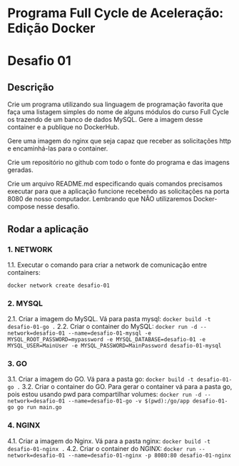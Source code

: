 # Programa Full Cycle de Aceleração: Edição Docker
# Desafio 01

## Descrição
Crie um programa utilizando sua linguagem de programação favorita que faça uma listagem simples do nome de alguns módulos do curso Full Cycle os trazendo de um banco de dados MySQL. Gere a imagem desse container e a publique no DockerHub.

Gere uma imagem do nginx que seja capaz que receber as solicitações http e encaminhá-las para o container.

Crie um repositório no github com todo o fonte do programa e das imagens geradas.

Crie um arquivo README.md especificando quais comandos precisamos executar para que a aplicação funcione recebendo as solicitações na porta 8080 de nosso computador. Lembrando que NÃO utilizaremos Docker-compose nesse desafio.

## Rodar a aplicação

### 1. NETWORK
1.1. Executar o comando para criar a network de comunicação entre containers:

`docker network create desafio-01`

### 2. MYSQL
2.1. Criar a imagem do MySQL. Vá para pasta mysql:
`docker build -t desafio-01-go .`
2.2. Criar o container do MySQL:
`docker run -d --network=desafio-01 --name=desafio-01-mysql -e MYSQL_ROOT_PASSWORD=mypassword -e MYSQL_DATABASE=desafio-01 -e MYSQL_USER=MainUser -e MYSQL_PASSWORD=MainPassword desafio-01-mysql`

### 3. GO
3.1. Criar a imagem do GO. Vá para a pasta go:
`docker build -t desafio-01-go .`
3.2. Criar o container do GO. Para gerar o container vá para a pasta go, pois estou usando pwd para compartilhar volumes:
`docker run -d --network=desafio-01 --name=desafio-01-go -v $(pwd):/go/app desafio-01-go go run main.go`

### 4. NGINX
4.1. Criar a imagem do Nginx. Vá para a pasta nginx:
`docker build -t desafio-01-nginx .`
4.2. Criar o container do NGINX:
`docker run --network=desafio-01 --name=desafio-01-nginx -p 8080:80 desafio-01-nginx`

